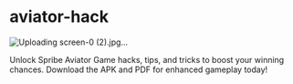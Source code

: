 # aviator-hack
![Uploading screen-0 (2).jpg…]()

Unlock Spribe Aviator Game hacks, tips, and tricks to boost your winning chances. Download the APK and PDF for enhanced gameplay today!
